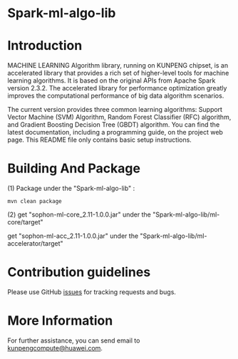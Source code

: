 # Spark-ml-algo-lib



Introduction
============

MACHINE LEARNING Algorithm library, running on KUNPENG chipset, is an accelerated library that provides a rich set of higher-level tools for machine learning algorithms. It is based on the original APIs from Apache Spark version 2.3.2. The accelerated library for performance optimization greatly improves the computational performance of big data algorithm scenarios.

The current version provides three common learning algorithms: Support Vector Machine (SVM) Algorithm, Random Forest Classifier (RFC) algorithm, and Gradient Boosting Decision Tree (GBDT) algorithm. 
You can find the latest documentation, including a programming guide, on the project web page. This README file only contains basic setup instructions.





Building And Package
====================

(1) Package under the "Spark-ml-algo-lib" :

    mvn clean package


(2) get "sophon-ml-core_2.11-1.0.0.jar" under the "Spark-ml-algo-lib/ml-core/target"

   get "sophon-ml-acc_2.11-1.0.0.jar" under the "Spark-ml-algo-lib/ml-accelerator/target"



Contribution guidelines
========

Please use GitHub [issues](https://github.com/kunpengcompute/Spark-ml-algo-lib/issues) for tracking requests and bugs.

More Information
========

For further assistance, you can send email to kunpengcompute@huawei.com.

